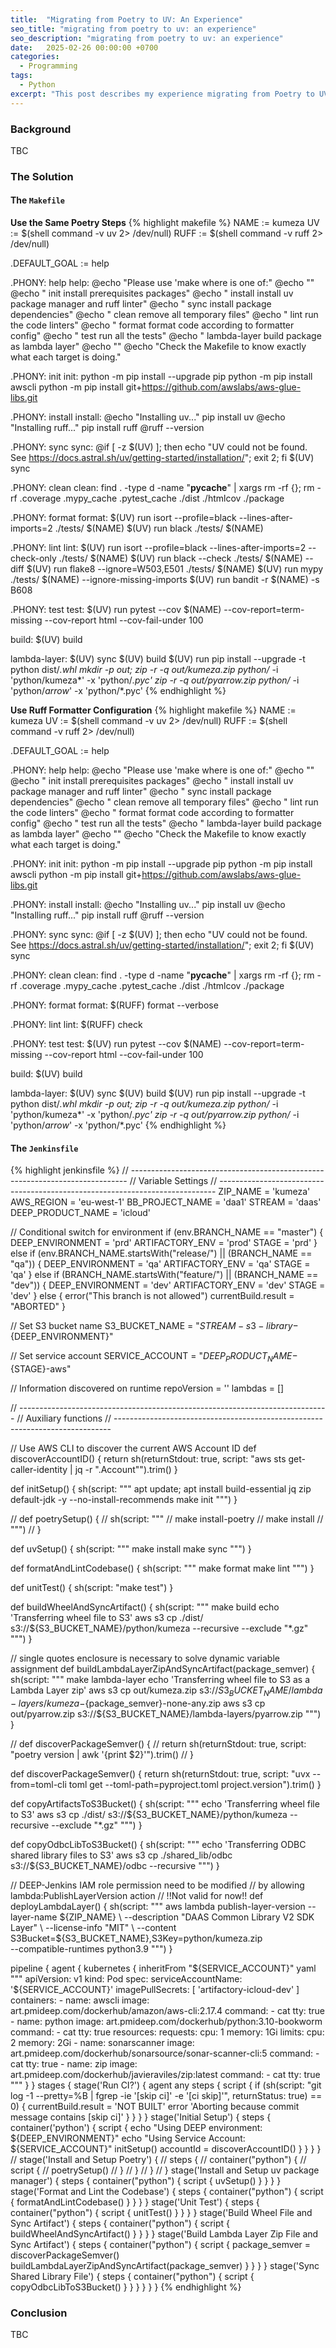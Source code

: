 ```yaml
---
title:  "Migrating from Poetry to UV: An Experience"
seo_title: "migrating from poetry to uv: an experience"
seo_description: "migrating from poetry to uv: an experience"
date:   2025-02-26 00:00:00 +0700
categories:
  - Programming
tags:
  - Python
excerpt: "This post describes my experience migrating from Poetry to UV (+Ruff) as my package build framework."
---
```

### Background
TBC

### The Solution

#### The `Makefile`
**Use the Same Poetry Steps**
{% highlight makefile %}
NAME := kumeza
UV := $(shell command -v uv 2> /dev/null)
RUFF := $(shell command -v ruff 2> /dev/null)

.DEFAULT_GOAL := help

.PHONY: help
help:
		@echo "Please use 'make <target> where <target> is one of:"
		@echo ""
		@echo " init				install prerequisites packages"
		@echo "	install				install uv package manager and ruff linter"
		@echo "	sync				install package dependencies"
		@echo "	clean				remove all temporary files"
		@echo "	lint				run the code linters"
		@echo "	format				format code according to formatter config"
		@echo "	test 				run all the tests"
		@echo " lambda-layer		build package as lambda layer"
		@echo ""
		@echo "Check the Makefile to know exactly what each target is doing."

.PHONY: init
init:
		python -m pip install --upgrade pip
		python -m pip install awscli
		python -m pip install git+https://github.com/awslabs/aws-glue-libs.git
		
.PHONY: install
install:
		@echo "Installing uv..."
		pip install uv
		@echo "Installing ruff..."
		pip install ruff
		@ruff --version

.PHONY: sync
sync:
		@if [ -z $(UV) ]; then echo "UV could not be found. See https://docs.astral.sh/uv/getting-started/installation/"; exit 2; fi
		$(UV) sync

.PHONY: clean
clean:
		find . -type d -name "__pycache__" | xargs rm -rf {};
		rm -rf .coverage .mypy_cache .pytest_cache ./dist ./htmlcov ./package

.PHONY: format
format: 
		$(UV) run isort --profile=black --lines-after-imports=2 ./tests/ $(NAME)
		$(UV) run black ./tests/ $(NAME)

.PHONY: lint
lint: 
		$(UV) run isort --profile=black --lines-after-imports=2 --check-only ./tests/ $(NAME)
		$(UV) run black --check ./tests/ $(NAME) --diff
		$(UV) run flake8 --ignore=W503,E501 ./tests/ $(NAME)
		$(UV) run mypy ./tests/ $(NAME) --ignore-missing-imports
		$(UV) run bandit -r $(NAME) -s B608

.PHONY: test
test: 
		$(UV) run pytest --cov $(NAME) --cov-report=term-missing --cov-report html --cov-fail-under 100 

build:
		$(UV) build

lambda-layer:
		$(UV) sync
		$(UV) build
		$(UV) run pip install --upgrade -t python dist/*.whl
		mkdir -p out; zip -r -q out/kumeza.zip python/* -i 'python/kumeza*' -x 'python/*.pyc'
		zip -r -q out/pyarrow.zip python/* -i 'python/*arrow*' -x 'python/*.pyc'
{% endhighlight %}

**Use Ruff Formatter Configuration**
{% highlight makefile %}
NAME := kumeza
UV := $(shell command -v uv 2> /dev/null)
RUFF := $(shell command -v ruff 2> /dev/null)

.DEFAULT_GOAL := help

.PHONY: help
help:
		@echo "Please use 'make <target> where <target> is one of:"
		@echo ""
		@echo " init				install prerequisites packages"
		@echo "	install				install uv package manager and ruff linter"
		@echo "	sync				install package dependencies"
		@echo "	clean				remove all temporary files"
		@echo "	lint				run the code linters"
		@echo "	format				format code according to formatter config"
		@echo "	test 				run all the tests"
		@echo " lambda-layer		build package as lambda layer"
		@echo ""
		@echo "Check the Makefile to know exactly what each target is doing."

.PHONY: init
init:
		python -m pip install --upgrade pip
		python -m pip install awscli
		python -m pip install git+https://github.com/awslabs/aws-glue-libs.git
		
.PHONY: install
install:
		@echo "Installing uv..."
		pip install uv
		@echo "Installing ruff..."
		pip install ruff
		@ruff --version

.PHONY: sync
sync:
		@if [ -z $(UV) ]; then echo "UV could not be found. See https://docs.astral.sh/uv/getting-started/installation/"; exit 2; fi
		$(UV) sync

.PHONY: clean
clean:
		find . -type d -name "__pycache__" | xargs rm -rf {};
		rm -rf .coverage .mypy_cache .pytest_cache ./dist ./htmlcov ./package

.PHONY: format
format: 
		$(RUFF) format --verbose

.PHONY: lint
lint: 
		$(RUFF) check

.PHONY: test
test: 
		$(UV) run pytest --cov $(NAME) --cov-report=term-missing --cov-report html --cov-fail-under 100 

build:
		$(UV) build

lambda-layer:
		$(UV) sync
		$(UV) build
		$(UV) run pip install --upgrade -t python dist/*.whl
		mkdir -p out; zip -r -q out/kumeza.zip python/* -i 'python/kumeza*' -x 'python/*.pyc'
		zip -r -q out/pyarrow.zip python/* -i 'python/*arrow*' -x 'python/*.pyc'
{% endhighlight %}

#### The `Jenkinsfile`
{% highlight jenkinsfile %}
// -----------------------------------------------------------------------------
// Variable Settings
// -----------------------------------------------------------------------------
ZIP_NAME = 'kumeza'
AWS_REGION = 'eu-west-1'
BB_PROJECT_NAME = 'daa1'
STREAM = 'daas'
DEEP_PRODUCT_NAME = 'icloud'

// Conditional switch for environment
if (env.BRANCH_NAME == "master") {
    DEEP_ENVIRONMENT = 'prd'
    ARTIFACTORY_ENV = 'prod'
    STAGE = 'prd'
}  else if (env.BRANCH_NAME.startsWith("release/") || (BRANCH_NAME == "qa")) {
    DEEP_ENVIRONMENT = 'qa'
    ARTIFACTORY_ENV = 'qa'
    STAGE = 'qa'
}   else if (BRANCH_NAME.startsWith("feature/") || (BRANCH_NAME == "dev")) {
    DEEP_ENVIRONMENT = 'dev'
    ARTIFACTORY_ENV = 'dev'
    STAGE = 'dev'
} else {
    error("This branch is not allowed")
    currentBuild.result = "ABORTED"
}

// Set S3 bucket name
S3_BUCKET_NAME = "${STREAM}-s3-library-${DEEP_ENVIRONMENT}"

// Set service account
SERVICE_ACCOUNT = "${DEEP_PRODUCT_NAME}-${STAGE}-aws"

// Information discovered on runtime
repoVersion = ''
lambdas = []

// -----------------------------------------------------------------------------
// Auxiliary functions
// -----------------------------------------------------------------------------

// Use AWS CLI to discover the current AWS Account ID
def discoverAccountID() {
    return sh(returnStdout: true, script: "aws sts get-caller-identity | jq -r \".Account\"").trim()
}

def initSetup() {
    sh(script: """
    apt update; apt install build-essential jq zip default-jdk -y --no-install-recommends
    make init
    """)
}

// def poetrySetup() {
//     sh(script: """
//     make install-poetry
//     make install
//     """)
// }

def uvSetup() {
    sh(script: """
    make install
    make sync
    """)
}

def formatAndLintCodebase() {
    sh(script: """
    make format
    make lint
    """)
}

def unitTest() {
    sh(script: "make test")
}

def buildWheelAndSyncArtifact() {
    sh(script: """
    make build
    echo 'Transferring wheel file to S3'
    aws s3 cp ./dist/ s3://${S3_BUCKET_NAME}/python/kumeza --recursive --exclude \"*.gz\"
    """)
}

// single quotes enclosure is necessary to solve dynamic variable assignment
def buildLambdaLayerZipAndSyncArtifact(package_semver) {
    sh(script: """
    make lambda-layer
    echo 'Transferring wheel file to S3 as a Lambda Layer zip'
    aws s3 cp out/kumeza.zip s3://${S3_BUCKET_NAME}/lambda-layers/kumeza-${package_semver}-none-any.zip
    aws s3 cp out/pyarrow.zip s3://${S3_BUCKET_NAME}/lambda-layers/pyarrow.zip
    """)
}

// def discoverPackageSemver() {
//     return sh(returnStdout: true, script: "poetry version | awk '{print \$2}'").trim()
// }

def discoverPackageSemver() {
    return sh(returnStdout: true, script: "uvx --from=toml-cli toml get --toml-path=pyproject.toml project.version").trim()
}

def copyArtifactsToS3Bucket() {
    sh(script: """
    echo 'Transferring wheel file to S3'
    aws s3 cp ./dist/ s3://${S3_BUCKET_NAME}/python/kumeza --recursive --exclude \"*.gz\"
    """)
}

def copyOdbcLibToS3Bucket() {
    sh(script: """
    echo 'Transferring ODBC shared library files to S3'
    aws s3 cp ./shared_lib/odbc s3://${S3_BUCKET_NAME}/odbc --recursive
    """)
}

// DEEP-Jenkins IAM role permission need to be modified
// by allowing lambda:PublishLayerVersion action
// !!Not valid for now!!
def deployLambdaLayer() {
    sh(script: """
    aws lambda publish-layer-version --layer-name ${ZIP_NAME} \
        --description "DAAS Common Library V2 SDK Layer" \
        --license-info "MIT" \
        --content S3Bucket=${S3_BUCKET_NAME},S3Key=python/kumeza.zip \
        --compatible-runtimes python3.9
    """)
}

pipeline {
    agent {
        kubernetes {
            inheritFrom "${SERVICE_ACCOUNT}"
            yaml """
                apiVersion: v1
                kind: Pod
                spec:
                    serviceAccountName: '${SERVICE_ACCOUNT}'
                    imagePullSecrets: [ 'artifactory-icloud-dev' ]
                    containers:
                    - name: awscli
                      image: art.pmideep.com/dockerhub/amazon/aws-cli:2.17.4
                      command:
                      - cat 
                      tty: true
                    - name: python
                      image: art.pmideep.com/dockerhub/python:3.10-bookworm
                      command:
                      - cat
                      tty: true
                      resources:
                        requests:
                            cpu: 1
                            memory: 1Gi
                        limits:
                            cpu: 2
                            memory: 2Gi
                    - name: sonarscanner
                      image: art.pmideep.com/dockerhub/sonarsource/sonar-scanner-cli:5
                      command:
                      - cat
                      tty: true
                    - name: zip
                      image: art.pmideep.com/dockerhub/javieraviles/zip:latest
                      command:
                      - cat
                      tty: true
            """
        }
    }
    stages {
        stage('Run CI?') {
            agent any
            steps {
                script {
                    if (sh(script: "git log -1 --pretty=%B | fgrep -ie '[skip ci]' -e '[ci skip]'", returnStatus: true) == 0) {
                        currentBuild.result = 'NOT BUILT'
                        error 'Aborting because commit message contains [skip ci]'
                    }
                }
            }
        }
        stage('Initial Setup') {
            steps {
                container('python') {
                    script {
                        echo "Using DEEP environment: ${DEEP_ENVIRONMENT}"
                        echo "Using Service Account: ${SERVICE_ACCOUNT}"
                        initSetup()
                        accountId = discoverAccountID()
                    }
                }
            }
        }
        // stage('Install and Setup Poetry') {
        //     steps {
        //         container("python") {
        //             script {
        //                 poetrySetup()
        //             }
        //         }
        //     }
        // }
        stage('Install and Setup uv package manager') {
            steps {
                container("python") {
                    script {
                        uvSetup()
                    }
                }
            }
        }
        stage('Format and Lint the Codebase') {
            steps {
                container("python") {
                    script {
                        formatAndLintCodebase()
                    }
                }
            }
        }
        stage('Unit Test') {
            steps {
                container("python") {
                    script {
                        unitTest()
                    }
                }
            }
        }
        stage('Build Wheel File and Sync Artifact') {
            steps {
                container("python") {
                    script {
                        buildWheelAndSyncArtifact()
                    }
                }
            }
        }
        stage('Build Lambda Layer Zip File and Sync Artifact') {
            steps {
                container("python") {
                    script {
                        package_semver = discoverPackageSemver()
                        buildLambdaLayerZipAndSyncArtifact(package_semver)
                    }
                }
            }
        }
        stage('Sync Shared Library File') {
            steps {
                container("python") {
                    script {
                        copyOdbcLibToS3Bucket()
                    }
                }
            }
        }
    }
}
{% endhighlight %}

### Conclusion
TBC
